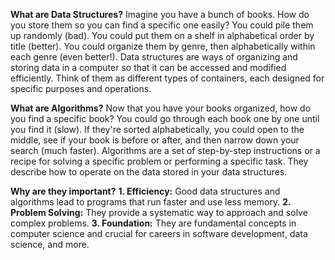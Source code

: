 **What are Data Structures?**
Imagine you have a bunch of books. How do you store them so you can find a specific one easily?
You could pile them up randomly (bad).
You could put them on a shelf in alphabetical order by title (better).
You could organize them by genre, then alphabetically within each genre (even better!).
Data structures are ways of organizing and storing data in a computer so that it can be accessed and modified efficiently.
Think of them as different types of containers, each designed for specific purposes and operations.

**What are Algorithms?**
Now that you have your books organized, how do you find a specific book?
You could go through each book one by one until you find it (slow).
If they're sorted alphabetically, you could open to the middle, see if your book is before or after, and then narrow down your search (much faster).
Algorithms are a set of step-by-step instructions or a recipe for solving a specific problem or performing a specific task.
They describe how to operate on the data stored in your data structures.

**Why are they important?**
**1. Efficiency:** Good data structures and algorithms lead to programs that run faster and use less memory.
**2. Problem Solving:** They provide a systematic way to approach and solve complex problems.
**3. Foundation:** They are fundamental concepts in computer science and crucial for careers in software development, data science, and more.
